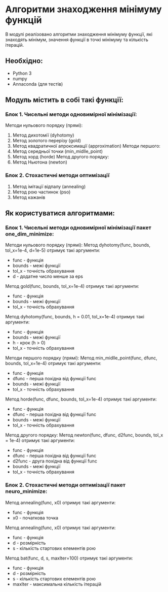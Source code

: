 # Алгоритми знаходження мінімуму функцій

В модулі реалізовано алгоритми знаходження мінімуму функції, 
які знаходять мінімум, значення функції в точкі мінімуму та кількість ітерацій.

## Необхідно:
 - Python 3
 - numpy
 - Annaconda (для тестів)

## Модуль містить в собі такі функції:
 ### Блок 1. Чисельні методи одновимірної мінімізації:
  Методи нульового порядку (прямі):  
   1. Метод дихотомії (dyhotomy)
   2. Метод золотого перерізу (gold)
   3. Метод квадратичної апроксимації (approximation)
  Методи першого:
   1. Метод середньої точки (min_midlle_point)
   2. Метод хорд (horde)
  Метод другого порядку:
   1. Метод Ньютона (newton)
 ### Блок 2. Стохастичні методи оптимізації
   1. Метод імітації відпалу (annealing)
   2. Метод рою частинок (pso)
   3. Метод кажанів


## Як користуватися алгоритмами:
### Блок 1. Чисельні методи одновимірної мінімізації пакет one_dim_minimize:
 Методи нульового порядку (прямі): 
  Метод dyhotomy(func, bounds, tol_x=1e-4, d=1e-5) отримує такі аргументи:
   - func - функція
   - bounds - межі функції
   - tol_x - точність обрахування
   - d - додатне число менше за eps

  Метод gold(func, bounds, tol_x=1e-4) отримує такі аргументи:
   - func - функція
   - bounds - межі функції
   - tol_x - точність обрахування

  Метод dyhotomy(func, bounds, h = 0.01, tol_x=1e-4) отримує такі аргументи:
   - func - функція
   - bounds - межі функції
   - h - крок (h > 0)
   - tol_x - точність обрахування

 Методи першого порядку (прямі): 
  Метод min_midlle_point(func, dfunc, bounds, tol_x=1e-4) отримує такі аргументи:
   - func - функція
   - dfunc - перша похідна від функції func
   - bounds - межі функції
   - tol_x - точність обрахування

  Метод horde(func, dfunc, bounds, tol_x=1e-4) отримує такі аргументи:
   - func - функція
   - dfunc - перша похідна від функції func
   - bounds - межі функції
   - tol_x - точність обрахування

 Метод другого порядку:
  Метод newton(func, dfunc, d2func, bounds, tol_x = 1e-4) отримує такі аргументи:
   - func - функція
   - dfunc - перша похідна від функції func
   - d2func - друга похідна від функції func
   - bounds - межі функції
   - tol_x - точність обрахування 

### Блок 2. Стохастичні методи оптимізації пакет neuro_minimize:
  Метод annealing(func, x0) отримує такі аргументи:
   - func - функція
   - x0 - початкова точка

  Метод annealing(func, x0) отримує такі аргументи:
   - func - функція
   - d - розмірність
   - s - кількість стартових елементів рою

  Метод bat(func, d, s, maxIter=100) отримує такі аргументи:
   - func - функція
   - d - розмірність
   - s - кількість стартових елементів рою
   - maxIter - максимальна кількість ітерацій
 
